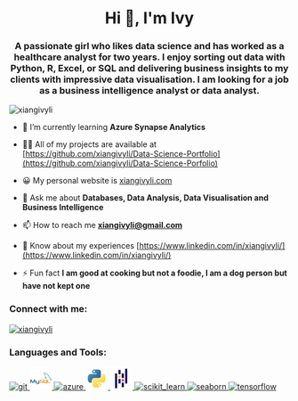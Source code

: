 <h1 align="center">Hi 👋, I'm Ivy</h1>
<h3 align="center">A passionate girl who likes data science and has worked as a healthcare analyst for two years. I enjoy sorting out data with 
Python, R, Excel, or SQL and delivering business insights to my clients with impressive data visualisation. I am looking for a job as a business intelligence analyst or data analyst.</h3>

<p align="left"> <img src="https://komarev.com/ghpvc/?username=xiangivyli&label=Profile%20views&color=0e75b6&style=flat" alt="xiangivyli" /> </p>

- 🌱 I’m currently learning **Azure Synapse Analytics**

- 👨‍💻 All of my projects are available at [https://github.com/xiangivyli/Data-Science-Portfolio](https://github.com/xiangivyli/Data-Science-Porfolio)

- 😀 My personal website is [xiangivyli.com](https://www.xiangivyli.com)

- 💬 Ask me about **Databases, Data Analysis, Data Visualisation and Business Intelligence**

- 📫 How to reach me **xiangivyli@gmail.com**

- 📄 Know about my experiences [https://www.linkedin.com/in/xiangivyli/](https://www.linkedin.com/in/xiangivyli/)

- ⚡ Fun fact **I am good at cooking but not a foodie, I am a dog person but have not kept one**

<h3 align="left">Connect with me:</h3>
<p align="left">
<a href="https://linkedin.com/in/xiangivyli" target="blank"><img align="center" src="https://raw.githubusercontent.com/rahuldkjain/github-profile-readme-generator/master/src/images/icons/Social/linked-in-alt.svg" alt="xiangivyli" height="30" width="40" /></a>
</p>

<h3 align="left">Languages and Tools:</h3>
<p align="left"> <a href="https://git-scm.com/" target="_blank" rel="noreferrer"> <img src="https://www.vectorlogo.zone/logos/git-scm/git-scm-icon.svg" alt="git" width="40" height="40"/> </a> <a href="https://www.mysql.com/" target="_blank" rel="noreferrer"> <img src="https://raw.githubusercontent.com/devicons/devicon/master/icons/mysql/mysql-original-wordmark.svg" alt="mysql" width="40" height="40"/> </a> <a href="https://azure.microsoft.com/en-in/" target="_blank" rel="noreferrer"> <img src="https://www.vectorlogo.zone/logos/microsoft_azure/microsoft_azure-icon.svg" alt="azure" width="40" height="40"/> </a><a href="https://www.python.org" target="_blank" rel="noreferrer"> <img src="https://raw.githubusercontent.com/devicons/devicon/master/icons/python/python-original.svg" alt="python" width="40" height="40"/> </a> <a href="https://pandas.pydata.org/" target="_blank" rel="noreferrer"> <img src="https://raw.githubusercontent.com/devicons/devicon/2ae2a900d2f041da66e950e4d48052658d850630/icons/pandas/pandas-original.svg" alt="pandas" width="40" height="40"/> </a> <a href="https://scikit-learn.org/" target="_blank" rel="noreferrer"> <img src="https://upload.wikimedia.org/wikipedia/commons/0/05/Scikit_learn_logo_small.svg" alt="scikit_learn" width="40" height="40"/> </a> <a href="https://seaborn.pydata.org/" target="_blank" rel="noreferrer"> <img src="https://seaborn.pydata.org/_images/logo-mark-lightbg.svg" alt="seaborn" width="40" height="40"/> </a> <a href="https://www.tensorflow.org" target="_blank" rel="noreferrer"> <img src="https://www.vectorlogo.zone/logos/tensorflow/tensorflow-icon.svg" alt="tensorflow" width="40" height="40"/> </a> </p>
